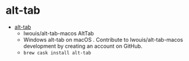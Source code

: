 # alt-tab
- [alt-tab](https://github.com/lwouis/alt-tab-macos)
  -  lwouis/alt-tab-macos AltTab
  - Windows alt-tab on macOS . Contribute to lwouis/alt-tab-macos development by creating an account on GitHub.
  - `brew cask install alt-tab`
